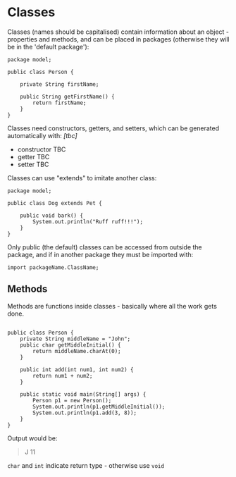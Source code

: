 # Classes

Classes (names should be capitalised) contain information about an object - properties and methods, and can be placed in packages (otherwise they will be in the 'default package'):

```
package model;

public class Person {
    
    private String firstName;

    public String getFirstName() {
        return firstName;
    }
}
```

Classes need constructors, getters, and setters, which can be generated automatically with: *[tbc]*
- constructor TBC
- getter TBC
- setter TBC

Classes can use "extends" to imitate another class:

```
package model;

public class Dog extends Pet {
    
    public void bark() {
        System.out.println("Ruff ruff!!!");
    }
}
```

Only public (the default) classes can be accessed from outside the package, and if in another package they must be imported with:

```
import packageName.ClassName;
```
  
    

## Methods

Methods are functions inside classes - basically where all the work gets done.

```

public class Person {
    private String middleName = "John";
    public char getMiddleInitial() {
        return middleName.charAt(0);
    }

    public int add(int num1, int num2) {
        return num1 + num2;
    }

    public static void main(String[] args) {
        Person p1 = new Person();
        System.out.println(p1.getMiddleInitial());
        System.out.println(p1.add(3, 8));
    }
}
```

Output would be: 
>J
>11

`char` and `int` indicate return type - otherwise use `void`
